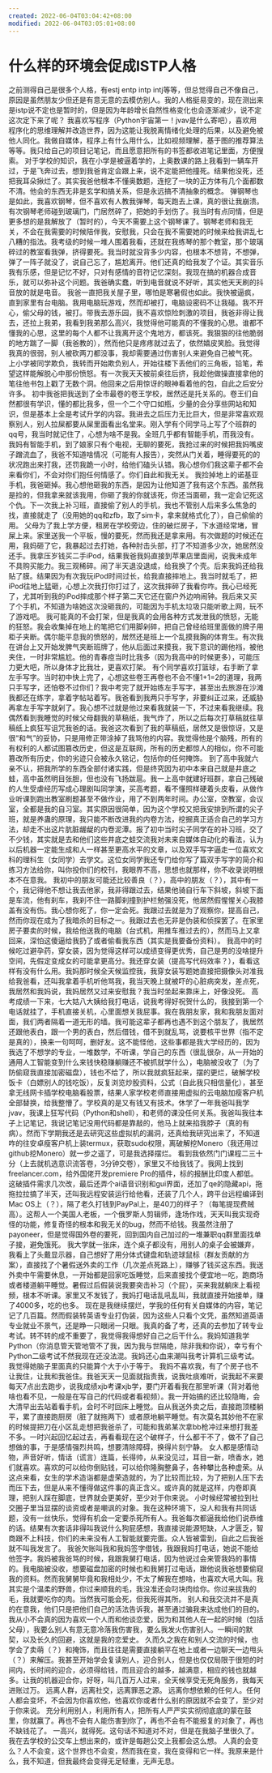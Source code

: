 ```yaml
---
created: 2022-06-04T03:04:42+08:00
modified: 2022-06-04T03:05:01+08:00
---
```


# 什么样的环境会促成ISTP人格

之前测得自己是很多个人格，有estj entp intp intj等等，但总觉得自己不像自己，原因是虽然朋友少但还是有意无意的去模仿别人。我的人格挺易变的，现在测出来是istp说不定也是暂时的，但是因为年龄增长自然性格变化也会逐渐减少，说不定这次定下来了呢？
我喜欢写程序（Python宇宙第一！jvav是什么寄吧），喜欢用程序化的思维理解并改造世界，因为这能让我脱离情绪化处理的后果，以及避免被他人同化。我做自媒体，程序上有什么用什么，比如视频理解，基于图的推荐算法等等。我只给自己的项目记笔记，而且愿意把所有的书签都收进笔记里面，方便搜索。
对于学校的知识，我在小学是被逼着学的，上奥数课的路上我看到一辆车开过，于是飞奔过去，想到我爸肯定会跟上来，说不定能把他撞死。结果他没死，还把我耳朵揪烂了。其实我爸他根本不懂奥数题，连挖了一块的正方体有几个面都数不清。他会的东西无非是玄学和搞关系，但是永远搞不清抽象的概念。
弹钢琴也是如此，我喜欢钢琴，但不喜欢有人教我弹琴，每天跑去上课，真的很让我崩溃。有次钢琴老师碰到玻璃门，门居然碎了，把她的手划伤了。我当时有点同情，但是更多想的是我解放了（暂时的），今天不需要上这个钢琴课了。钢琴老师和我无关，不会在我需要的时候陪伴我，安慰我，只会在我不需要她的时候来给我讲乱七八糟的指法。我考级的时候一堆人围着我看，还就在我练琴的那个教室，那个玻璃碎过的教室看我弹，挤得要死。我当时就没背多少内容，也根本不想背，不想弹，弹了一阵子就没了，说自己忘了，尴尬离开。他们还真的给我发了个证。其实音乐我有乐感，但是记忆不好，只对有感情的音符记忆深刻。我现在搞的机器合成音乐，就可以弥补这个问题。我爸确实蠢，听到电音就说不好听，其实他天天刷的抖音放的就是电音。
我爸一直把我关屋子里，哪怕是寒暑假也如此。我快被逼疯，直到家里有台电脑。我用电脑玩游戏，然而却被打，电脑设密码不让我碰。我不开心，偷父母的钱，被打。带我去游乐园，我不喜欢惊险刺激的项目，我爸非得让我去，还拉上我弟，我看到我弟那么高兴，我觉得他可能真的不懂我的心思。谁都不懂我的心思，这里的每个人都不让我离开这个鬼地方，都该死。我狠狠的往他脆弱的地方踹了一脚（我爸教的），然而他只是疼疼就过去了，依然嬉皮笑脸。我觉得我真的很弱，别人被砍两刀都没事，我却需要通过伤害别人来避免自己被气死。
上小学被同学欺负，我转而开始欺负别人，开始往楼下丢他们的三角板，铅笔，希望这样能解脱心中那份愤怒。有一次我天天被前桌往后挤，我趁他做操直接拿他的笔往他书包上戳了无数个洞。他回来之后用惊讶的眼神看着他的包，自此之后安分许多。
初中我爸把我送到了全市最卷的卷王学校，居然还是托关系的。卷王们自然都很有学识，懂的都比我多，但一个二个守口如瓶，少量的会分享些网站和知识，但是基本上全是考试升学的内容。我进去之后压力无比巨大，但是非常喜欢观察别人，别人拉屎都要从屎里面看出名堂来。刚入学有个同学马上写了个班群的qq号，我当时就记住了，心想为啥不是我。全班几乎都有智能手机，而我没有。
我妈有智能手机，到了娘家只有个电视，无聊的要死，我抢过来的时候把我妈嘴皮子蹭流血了，我爸不知道啥情况（可能有人报告），突然从门关着，睡得要死的的状况跑出来打我，还罚我跪一小时，给他们磕头认错。我心想你们我这辈子都不会来看你们，不会对你们抱任何情感了。你们自此和我无关。
我捡掉地上的诺基亚手机，我爸砸掉。我心想他砸我的东西，是因为让他知道了我有这个东西。虽然我是捡的，但我拿来就该我用，你砸了我的你就该死，你还当面砸，我一定会记死这个仇。下一次我上补习班，直接偷了别人的手机，我也不管别人后来多么焦急的找，直接就走了（没用她的qq和zfb，取了sim卡，拿来就格式化了），自己偷偷的用。
父母为了我上学方便，租房在学校旁边，住的破烂房子，下水道经常堵，冒屎上来。家里送我一个平板，慢的要死，然而我还是拿来用。有次做题的时候还在用，我妈砸了它，我暴起过去打她，各种肘击头部，打了不知道多少次，她居然没还手。我拿压岁钱买二手iPod，结果我爸我妈直接到苹果店里面闹，说我未成年不具购买能力。我三观稀碎。闹了半天退没退成，给我换了个壳。后来我妈还给我贴了膜。结果因为有次我玩iPod时间过长，给我直接摔地上。我当时就毛了，把iPod往地上猛砸，心想上次我打你打过了，这次我摔碎了我看你咋。我心已经死了，尤其听到我的iPod摔成那个样子第二天它还在窗户外边响闹钟。我后来又买了个手机，不知道为啥她这次没砸我的，可能因为手机太垃圾只能听歌上网，玩不了游戏吧。
我可能真的不会打架，但是我真的会用各种方式发泄我的愤怒，无能的狂怒。我会收集掉在地上的笔把它们用脚剁碎，把自己曾经给班里面做的牌子用柜子夹断。偶尔能平息我的愤怒的，居然还是班上一个乱摸我胸的体育生。有次我在讲台上又开始发脾气夹断班牌了，他从后面过来摸我，我下意识的踢他裆，被他夹住，一时非常尴尬。他的青春痘当时比我多（因为我高中的时候更多），可能压力更大吧，所以身体才比我壮，更喜欢打架。
有个同学喜欢打篮球，右手断了拿左手写字。当时初中快上完了，心想这些卷王再卷也不会不懂1+1=2的道理，我两只手写字，还怕卷不过你们？我中考完了就开始练左手写字，甚至出去旅游在沙滩我都还在练字，拿着字帖站着写。我爸看到我两只手写字，非要纠正过来，还威胁再拿左手写字就剁了。我心想不过就是他过来看我就装一下，不过来看我继续。我偶然看到我睡觉的时候父母翻我的草稿纸，我气炸了，所以之后每次打草稿就往草稿纸上疯狂写诅咒我爸的话。我爸这次看到了我的草稿纸，居然又是很惊讶，又是很“和气”的妥协，只是用修正带涂掉了我骂他的内容。我觉得他是个脑残，所有的有权利的人都试图篡改历史，但这是互联网，所有的历史都惊人的相似，你不可能篡改所有历史，你的劣迹只会被永久铭记，包括你的任何掩饰。
到了高中我就六亲不认，把我所学的东西全部付诸实践，但是终究因为初中本来自己就是井底之蛙，高中虽然明目张胆，但也没有飞扬跋扈。我一上高中就建好班群，拿自己残破的人生受虐经历写成心理剧叫同学演，买高考题，看不懂照样硬着头皮看，从做作业听课到跑出教室刷题甚至不做作业，用了不到两年时间。办公室，空教室，会议室，全都是我的自习室。其实原因很简单，因为这个学校又把我安排到所谓的尖子班，就是养蛊的原理，我只能不断改进我的内卷方法，挖掘真正适合自己的学习方法，却走不出这片肮脏龌龊的内卷泥潭。报了初中当时尖子同学在的补习班，交了不少钱，其实就是去和他们这些井底之蛙交流我对未来自媒体自动化的看法，认为以后机器一定能生成和人一样甚至更高水平的文章，以及双手写字逼走一位喜欢文科的理科生（女同学）去学文。这位女同学我还专门给你写了篇双手写字的简介和练习方法给你，叫你投你们的校刊，我眼界不高，思想也就那样，你不收录说明根本不在意我。
我初中的朋友可能还比较善良（？），高中的朋友（？），其中有一个，我记得他不想让我去他家，我非得跟过去，结果他骑自行车下斜坡，斜坡下面是车流，他有刹车，我刹不住一路脚刹撞到护栏勉强没死，他居然假惺惺关心我膝盖有没有伤。我心想你死了，你一定会死。我跟过去就是为了观察你，提高自己，然而你现在成为了我暗杀的目标之一。我跟过去也无非是伪装和侦探罢了。在家里房子要卖的时候，我给他送我的电脑（台式机，用推车推过去的），然而马上又拿回来，深怕这傻逼给我扔了或者偷看我东西（其实是我要备份资料）。
我高中的时候吃过避孕药，穿女装，因为觉得这样可以成绩变得更优秀，自己是男的没啥提升空间，先假定变成女的可能拿更高分。我还穿女装（提高写代码效率？），看看这样有没有什么用。我妈那时候全天候监控我，我穿女装写题她直接把摄像头对准我给我爸看，还叫我拿着手机听他骂我，我当天晚上就被吓的心脏病突发，差点死，我居然和我妈说，我妈居然又过来安慰我？我当时坐起来靠床上，好像没死。
高考成绩一下来，七大姑八大姨给我打电话，说我考得好祝贺什么的，我接到第一个电话就挂了，手机直接关机，心里面想关我屁事。我在我朋友家，我和我朋友面对面，我们两者隔着一道无形的墙。我可能这辈子都再也遇不到这个朋友了，我居然还跟他表白，跟一个男的表白，然后借钱，借不到就乱骂，说要核平世界（指不定是真的），换来一句呵呵，删好友。这不能怪他，这些事都是我大学经历的，因为我选了不想学的专业，一堆数学，不听课，学自己的东西（很乱很杂，从一开始的通用人工智能变到什么来钱快稳赚躺赚还不被抓就学什么），电脑被没收了（为了防偷窥我直接加密磁盘），钱也不给了，所以我就疯狂起来，摆的更烂，破解学校饭卡（白嫖别人的钱吃饭），反复浏览炒股资料，公式（自此我只相信量化），甚至拿无线网卡插学校电脑看股票，结果人家学校老师直接用虚拟的云电脑加瘦客户机全部替换，给我整懵了。学校真的是又有钱又有技术。休学了一年我爸叫我学jvav，我课上狂写代码（Python和shell），和老师的课没任何关系。我爸叫我往本子上记笔记，我说记笔记没用代码都是靠敲的，他马上就来掐我脖子（真的有病）。然而下学期我还是去研究这些虚拟机的漏洞，还真给我研究出来了，不知道咋的往安卓瘦客户机上装termux，获取sudo权限，离破解挖Monero（我还用过github挖Monero）就一步之遥了，可是我选择摆烂。
看到我依然门门课程二三十分（上去就机选意识流答卷，3分钟交卷），家里又不给我钱了。我网上找到freelancer.com，给外国佬开发premiere Pro的插件，标的报酬比印度人都低。这破插件需求几次改，最后还弄个ai语音识别和gui界面，还加了qe的隐藏api，拖拖拉拉搞了半天，还叫我远程安装运行给他看，还装了几个人，跨平台远程编译到Mac OS上（？），隔了老久打钱到PayPal上，是40刀的样子？（每笔提现费贼高）。这帮人一个美国人老板，一个俄罗斯人剪辑师，逢场作戏，天天叫我实现奇怪的功能，修复奇怪的根本和我无关的bug，然而不给钱。我虽然注册了payoneer，但是觉得国外卷的要死，回到国内自己加过的一堆兼职qq群里面找单子接，避免饿死。
我大学就一张床，连个桌子都没有，用别人的桌子会被嫌弃，我看上了头戴显示器，自己想好了用分体式键盘和轨迹球鼠标（群友贡献的方案），直接找了个暑假送外卖的工作（几次差点死路上），赚够了钱买这东西。我送外卖中午需要休息，一开始都是回家吃饭睡觉，后来直接找个便宜地一吃，跑商场或者楼道躺平睡觉。暑假过后假装说我要突击补习（个屁），买来我就躺床上看视频，根本不听课。家里又不发钱了，我妈打电话乱吼乱叫，我就直接开始接单，赚了4000多，吃的也多。
现在是我继续摆烂，学我的任何有关自媒体的内容，笔记记了几百篇。然而假装转英语专业打伪装，因为这些人只看个文凭，虽然知道英语专业就业不景气，还是睁一只眼闭一只眼。我真的备了考，还真的去参加了转专业考试。转不转的成不重要了，我觉得我得想好自己之后干什么。我妈知道我学Python（你消息管天管地管不了我，因为我与世隔绝，除非我和你说），幸亏有个Python二级考试不然我现在还没法混。我妈还心血来潮叫我考计算机三级考试。我觉得她脑子里面真的只能算个大于小于等于。
我妈不喜欢我，有了个房子也不让我住，让我和我爸住。我爸天天一见面就指责我，说我吐痰难听，说我起不来要每天7点出去跑步，说我成绩xjb考课xjb学，要门开着看我在那里听课（背对着他啥也看不见，一般是在写自己的代码或者看视频）。我一开始搞的还比较隐晦，会大清早出去站着看手机，会时不时回床上睡觉。自从我送外卖之后，直接跑顶楼躺平，累了直接跑厨房（脏了就拖两下）或者原地躺平睡觉。有次莫名其妙他不在家的时候提把刀在小区乱走想把我爸杀了，可能和我弟某次拿bb枪冲过来想打我差不多。一时兴起回忆起过去，再看看现在这个破样子，什么都干不了，做不了自己想做的事，于是感情强烈共鸣，想要清除障碍，换得片刻宁静。
女人都是感情动物，声音好听，情话（谎言）连篇，长得帅，从来没见过，耳目一新，喷香水，她们就喜欢。喜欢的可以给你倒贴钱，可以给你隆胸整鼻子，各种攀比各种虚荣。从这点来看，女生的学术造诣都是虚荣造就的，为了比较而比较，为了把别人压下去而压下去，但是从来不懂得做这件事的真正含义。或许真的就是这样，内卷即真理，把别人踩在脚底，世界就会更美好，至少对于你来说。
小时候经常被拉到社交圈子里当显摆的谈资或者是嘲讽的对象。我在这种环境下，没人和我有共同话题，没有一丝快乐，觉得有机会一定要杀死所有人。我爸每次都逼我给他们说恭维的话。结果有次套话非得叫我说什么狗屁感想，我直接说能源短缺，人才匮乏，智商跟不上科技，你们的未来没有人工智能就要完蛋。众人皆被雷到，自此之后我爸就不叫我发言了。
我爸欠账叫我和我妈签字借钱，我跟我妈打电话，她说不能给他签字。我妈被我爸骂的时候，我跟我舅打电话，因为他说过会来管我妈的事情的。我电脑被没收，想要磁盘加密的时候也和我舅打过电话，跟他说我爸想要偷窥我的资料。然而我舅舅毕竟和我相处少，不太了解我在想啥，也喜欢大吼大叫。我其实是个温柔的野兽，你过来顺我的毛，我没准还会叼块肉给你。你过来拔我的毛，我就要吃你的肉。当然我可能会死，但我死得其所。
别人和我交流并不是真的在意我，他们只是把他们自己的活法告诉我，甚至通过骗我来达成他们的目的。我从小不会真的因为喜欢一个人而和他谈恋爱，因为和其他人在一起的时候（包括父母），我要么别人有意无意冷落我伤害我，要么我发火伤害别人。一瞬间的默契，以及长久的回避，这就是我的恋爱史。
久而久之我在和别人交流的时候，也学会了卖萌（？）和掩饰，而且往往是需要直接躺平在地上或者一边聊天一边甩头（？）来解压。我甚至开始学会复读别人，迎合别人，但是也仅仅局限于很短的时间内，长时间的迎合，必须得给钱，而且迎合的越多，越满意，相应的钱也就越多。让我的机器迎合你，好呀，叫几百万人过来，全天候享受无死角服务，我每天进账过万。
远离人群，远离社交，远离罪恶之源。
远离你想依赖的任何人。任何人都会变坏，不会因为你喜欢他，他喜欢你或者什么别的原因就不会变了，至少对于你来说。
充分利用别人，利用所有人，把所有人严严实实彻彻底底的蒙在鼓里，你就赢了。再也不会有人能伤害到你了，再也不会有不能报复的对象了，再也不缺钱花了。
一高兴，就得死。这句话不知道对不对，但是在我脑子里很久了。我在去学校的公交车上想出来的，或许是每趟公交上我都会这么想。
人真的会变么？人不会变，这个世界也不会变，然而我在变，我在变得和它一样。我原来是什么，我不知道，但我最终会变得无足轻重，无声无息。
